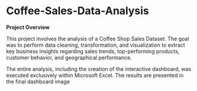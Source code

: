 # Coffee-Sales-Data-Analysis

**Project Overview**

This project involves the analysis of a Coffee Shop Sales Dataset. The goal was to perform data cleaning, transformation, and visualization to extract key business insights regarding sales trends, top-performing products, customer behavior, and geographical performance.

The entire analysis, including the creation of the interactive dashboard, was executed exclusively within Microsoft Excel. The results are presented in the final dashboard image
